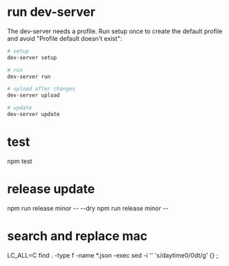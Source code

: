 # run dev-server

The dev-server needs a profile. Run setup once to create the default profile and avoid "Profile default doesn't exist":

```bash
# setup
dev-server setup

# run
dev-server run

# upload after changes
dev-server upload

# update
dev-server update
```

# test

npm test

# release update

npm run release minor -- --dry
npm run release minor --

# search and replace mac

LC_ALL=C find . -type f -name *.json -exec sed -i '' 's/daytime0/0dt/g' {} \;
